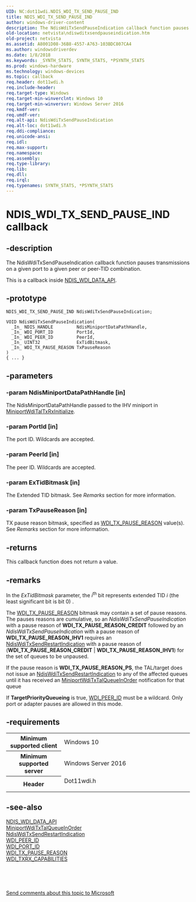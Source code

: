 ```yaml
---
UID: NC:dot11wdi.NDIS_WDI_TX_SEND_PAUSE_IND
title: NDIS_WDI_TX_SEND_PAUSE_IND
author: windows-driver-content
description: The NdisWdiTxSendPauseIndication callback function pauses transmissions on a given port to a given peer or peer-TID combination.
old-location: netvista\ndiswditxsendpauseindication.htm
old-project: netvista
ms.assetid: A8001D08-36B8-4557-A763-103BDC807CA4
ms.author: windowsdriverdev
ms.date: 1/8/2018
ms.keywords: _SYNTH_STATS, SYNTH_STATS, *PSYNTH_STATS
ms.prod: windows-hardware
ms.technology: windows-devices
ms.topic: callback
req.header: dot11wdi.h
req.include-header: 
req.target-type: Windows
req.target-min-winverclnt: Windows 10
req.target-min-winversvr: Windows Server 2016
req.kmdf-ver: 
req.umdf-ver: 
req.alt-api: NdisWdiTxSendPauseIndication
req.alt-loc: dot11wdi.h
req.ddi-compliance: 
req.unicode-ansi: 
req.idl: 
req.max-support: 
req.namespace: 
req.assembly: 
req.type-library: 
req.lib: 
req.dll: 
req.irql: 
req.typenames: SYNTH_STATS, *PSYNTH_STATS
---
```


# NDIS_WDI_TX_SEND_PAUSE_IND callback



## -description
The NdisWdiTxSendPauseIndication callback function pauses transmissions on a given port to a given peer or peer-TID combination.

This is a callback inside <a href="..\dot11wdi\ns-dot11wdi-_ndis_wdi_data_api.md">NDIS_WDI_DATA_API</a>.



## -prototype

````
NDIS_WDI_TX_SEND_PAUSE_IND NdisWdiTxSendPauseIndication;

VOID NdisWdiTxSendPauseIndication(
  _In_ NDIS_HANDLE         NdisMiniportDataPathHandle,
  _In_ WDI_PORT_ID         PortId,
  _In_ WDI_PEER_ID         PeerId,
  _In_ UINT32              ExTidBitmask,
  _In_ WDI_TX_PAUSE_REASON TxPauseReason
)
{ ... }
````


## -parameters

### -param NdisMiniportDataPathHandle [in]

The NdisMiniportDataPathHandle passed to the IHV miniport in <a href="..\dot11wdi\nc-dot11wdi-miniport_wdi_tal_txrx_initialize.md">MiniportWdiTalTxRxInitialize</a>.


### -param PortId [in]

The port ID. Wildcards are accepted.


### -param PeerId [in]

The peer ID. Wildcards are accepted.


### -param ExTidBitmask [in]

The Extended TID bitmask. See <i>Remarks</i> section for more information.


### -param TxPauseReason [in]

TX pause reason bitmask, specified as <a href="..\dot11wdi\ne-dot11wdi-_wdi_tx_pause_reason.md">WDI_TX_PAUSE_REASON</a> value(s). See <i>Remarks</i> section for more information.


## -returns
This callback function does not return a value.


## -remarks
In the <i>ExTidBitmask</i> parameter, the <i>i</i><sup>th</sup> bit represents extended TID <i>i </i>(the least significant bit is bit 0) .

The <a href="..\dot11wdi\ne-dot11wdi-_wdi_tx_pause_reason.md">WDI_TX_PAUSE_REASON</a> bitmask may contain a set of pause reasons. The pauses reasons are cumulative, so an <i>NdisWdiTxSendPauseIndication</i> with a pause reason of <b>WDI_TX_PAUSE_REASON_CREDIT</b> followed by an <i>NdisWdiTxSendPauseIndication</i> with a pause reason of <b>WDI_TX_PAUSE_REASON_IHV1</b> requires an <a href="..\dot11wdi\nc-dot11wdi-ndis_wdi_tx_send_restart_ind.md">NdisWdiTxSendRestartIndication</a> with a pause reason of (<b>WDI_TX_PAUSE_REASON_CREDIT</b> | <b>WDI_TX_PAUSE_REASON_IHV1</b>) for the set of queues to be unpaused.

If the pause reason is <b>WDI_TX_PAUSE_REASON_PS</b>, the TAL/target does not issue an <a href="..\dot11wdi\nc-dot11wdi-ndis_wdi_tx_send_restart_ind.md">NdisWdiTxSendRestartIndication</a> to any of the affected queues until it has received an <a href="..\dot11wdi\nc-dot11wdi-miniport_wdi_tx_tal_queue_in_order.md">MiniportWdiTxTalQueueInOrder</a> notification for that queue

If <b>TargetPriorityQueueing</b> is true, <a href="https://msdn.microsoft.com/library/windows/hardware/mt297658">WDI_PEER_ID</a> must be a wildcard.  Only port or adapter pauses are allowed in this mode.


## -requirements
<table>
<tr>
<th width="30%">
Minimum supported client

</th>
<td width="70%">
Windows 10

</td>
</tr>
<tr>
<th width="30%">
Minimum supported server

</th>
<td width="70%">
Windows Server 2016

</td>
</tr>
<tr>
<th width="30%">
Header

</th>
<td width="70%">
<dl>
<dt>Dot11wdi.h</dt>
</dl>
</td>
</tr>
</table>

## -see-also
<dl>
<dt>
<a href="..\dot11wdi\ns-dot11wdi-_ndis_wdi_data_api.md">NDIS_WDI_DATA_API</a>
</dt>
<dt>
<a href="..\dot11wdi\nc-dot11wdi-miniport_wdi_tx_tal_queue_in_order.md">MiniportWdiTxTalQueueInOrder</a>
</dt>
<dt>
<a href="..\dot11wdi\nc-dot11wdi-ndis_wdi_tx_send_restart_ind.md">NdisWdiTxSendRestartIndication</a>
</dt>
<dt>
<a href="https://msdn.microsoft.com/library/windows/hardware/mt297658">WDI_PEER_ID</a>
</dt>
<dt>
<a href="https://msdn.microsoft.com/library/windows/hardware/mt269099">WDI_PORT_ID</a>
</dt>
<dt>
<a href="..\dot11wdi\ne-dot11wdi-_wdi_tx_pause_reason.md">WDI_TX_PAUSE_REASON</a>
</dt>
<dt>
<a href="..\dot11wdi\ns-dot11wdi-_wdi_txrx_target_capabilities.md">WDI_TXRX_CAPABILITIES</a>
</dt>
</dl>
 

 

<a href="mailto:wsddocfb@microsoft.com?subject=Documentation%20feedback [netvista\netvista]:%20NDIS_WDI_TX_SEND_PAUSE_IND callback function%20 RELEASE:%20(1/8/2018)&amp;body=%0A%0APRIVACY STATEMENT%0A%0AWe use your feedback to improve the documentation. We don't use your email address for any other purpose, and we'll remove your email address from our system after the issue that you're reporting is fixed. While we're working to fix this issue, we might send you an email message to ask for more info. Later, we might also send you an email message to let you know that we've addressed your feedback.%0A%0AFor more info about Microsoft's privacy policy, see http://privacy.microsoft.com/en-us/default.aspx." title="Send comments about this topic to Microsoft">Send comments about this topic to Microsoft</a>

